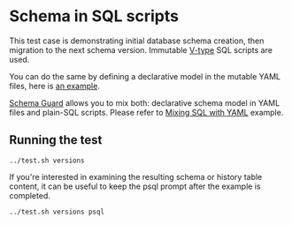 # Schema in SQL scripts

This test case is demonstrating initial database schema creation, then migration to the next schema version. Immutable [V-type](https://www.dbinvent.com/rdbm/guide/script-versions-and-types) SQL scripts are used.

You can do the same by defining a declarative model in the mutable YAML files, here is [an example](https://github.com/DBinvent/rdbm/blob/main/examples/schemas).

[Schema Guard](https://www.dbinvent.com/rdbm/) allows you to mix both: declarative schema model in YAML files and plain-SQL scripts. Please refer to [Mixing SQL with YAML](examples/sql-and-yaml) example.

## Running the test

```shell
../test.sh versions
```

If you're interested in examining the resulting schema or history table content, it can be useful to keep the psql prompt after the example is completed.

```shell
../test.sh versions psql
```
